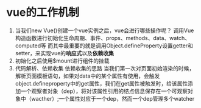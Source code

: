 # vue的工作机制
1. 当我们new Vue()创建一个vue实例之后，vue会进行哪些操作呢？
调用Vue构造函数进行初始化生命周期、事件、props、methods、data、watch、computed等
而其中最重要的就是调用Object.defineProperty设置getter和setter，来实现vue的**响应式**以及**依赖收集**
2. 初始化之后使用$mount进行组件的挂载
3. 代码解析、依赖收集
依赖收集的思路
当我们第一次对页面初始渲染的时候，解析页面模板语句，如果对data中的某个属性有使用，会触发object.defineproperty中的get属性，我们在get属性被触发时，给该属性添加一个观察者对象（dep），将对该属性引用的结点信息保存在一个可观察对象中（wacther）;一个属性对应于一个dep，然而一个dep管理多个watcher